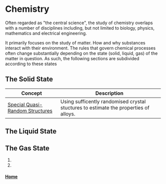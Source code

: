 # Chemistry
Often regarded as "the central science", the study of chemistry overlaps with a number of disciplines including, but not limited to biology, physics, mathematics and electrical engineering.

It primarily focuses on the study of matter. How and why substances interact with their environment. 
The rules that govern chemical processes often change substantially depending on the state (solid, liquid, gas) of the matter in question.
As such, the following sections are subdivided according to these states

## The Solid State

| Concept | Description |
|---|---|
| [Special Quasi-Random Structures](special_quasi_random_structures.md) | Using sufficently randomised crystal stuctures to estimate the properties of alloys.

## The Liquid State

## The Gas State

1. 
2. 

#### [Home](../README.md)
